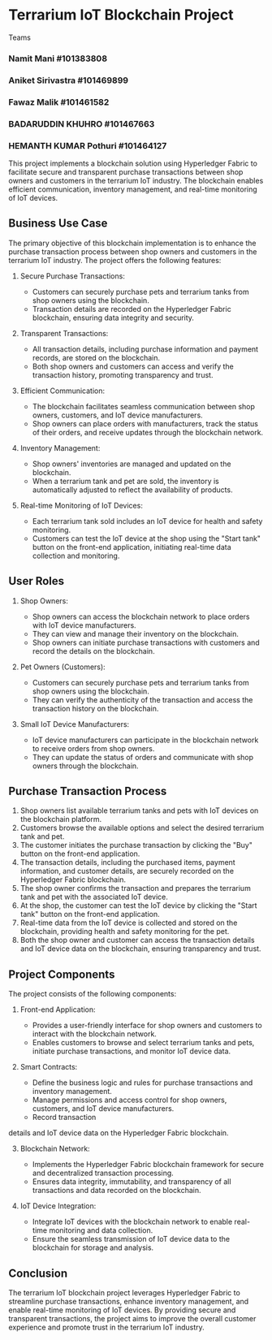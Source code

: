 
# Terrarium IoT Blockchain Project

Teams
### Namit Mani					#101383808
### Aniket Sirivastra       #101469899
### Fawaz Malik					#101461582
### BADARUDDIN KHUHRO 	   #101467663
### HEMANTH KUMAR Pothuri  	#101464127


This project implements a blockchain solution using Hyperledger Fabric to facilitate secure and transparent purchase transactions between shop owners and customers in the terrarium IoT industry. The blockchain enables efficient communication, inventory management, and real-time monitoring of IoT devices.

## Business Use Case

The primary objective of this blockchain implementation is to enhance the purchase transaction process between shop owners and customers in the terrarium IoT industry. The project offers the following features:

1. Secure Purchase Transactions:
   - Customers can securely purchase pets and terrarium tanks from shop owners using the blockchain.
   - Transaction details are recorded on the Hyperledger Fabric blockchain, ensuring data integrity and security.

2. Transparent Transactions:
   - All transaction details, including purchase information and payment records, are stored on the blockchain.
   - Both shop owners and customers can access and verify the transaction history, promoting transparency and trust.

3. Efficient Communication:
   - The blockchain facilitates seamless communication between shop owners, customers, and IoT device manufacturers.
   - Shop owners can place orders with manufacturers, track the status of their orders, and receive updates through the blockchain network.

4. Inventory Management:
   - Shop owners' inventories are managed and updated on the blockchain.
   - When a terrarium tank and pet are sold, the inventory is automatically adjusted to reflect the availability of products.

5. Real-time Monitoring of IoT Devices:
   - Each terrarium tank sold includes an IoT device for health and safety monitoring.
   - Customers can test the IoT device at the shop using the "Start tank" button on the front-end application, initiating real-time data collection and monitoring.

## User Roles

1. Shop Owners:
   - Shop owners can access the blockchain network to place orders with IoT device manufacturers.
   - They can view and manage their inventory on the blockchain.
   - Shop owners can initiate purchase transactions with customers and record the details on the blockchain.

2. Pet Owners (Customers):
   - Customers can securely purchase pets and terrarium tanks from shop owners using the blockchain.
   - They can verify the authenticity of the transaction and access the transaction history on the blockchain.

3. Small IoT Device Manufacturers:
   - IoT device manufacturers can participate in the blockchain network to receive orders from shop owners.
   - They can update the status of orders and communicate with shop owners through the blockchain.

## Purchase Transaction Process

1. Shop owners list available terrarium tanks and pets with IoT devices on the blockchain platform.
2. Customers browse the available options and select the desired terrarium tank and pet.
3. The customer initiates the purchase transaction by clicking the "Buy" button on the front-end application.
4. The transaction details, including the purchased items, payment information, and customer details, are securely recorded on the Hyperledger Fabric blockchain.
5. The shop owner confirms the transaction and prepares the terrarium tank and pet with the associated IoT device.
6. At the shop, the customer can test the IoT device by clicking the "Start tank" button on the front-end application.
7. Real-time data from the IoT device is collected and stored on the blockchain, providing health and safety monitoring for the pet.
8. Both the shop owner and customer can access the transaction details and IoT device data on the blockchain, ensuring transparency and trust.

## Project Components

The project consists of the following components:

1. Front-end Application:
   - Provides a user-friendly interface for shop owners and customers to interact with the blockchain network.
   - Enables customers to browse and select terrarium tanks and pets, initiate purchase transactions, and monitor IoT device data.

2. Smart Contracts:
   - Define the business logic and rules for purchase transactions and inventory management.
   - Manage permissions and access control for shop owners, customers, and IoT device manufacturers.
   - Record transaction

 details and IoT device data on the Hyperledger Fabric blockchain.

3. Blockchain Network:
   - Implements the Hyperledger Fabric blockchain framework for secure and decentralized transaction processing.
   - Ensures data integrity, immutability, and transparency of all transactions and data recorded on the blockchain.

4. IoT Device Integration:
   - Integrate IoT devices with the blockchain network to enable real-time monitoring and data collection.
   - Ensure the seamless transmission of IoT device data to the blockchain for storage and analysis.

## Conclusion

The terrarium IoT blockchain project leverages Hyperledger Fabric to streamline purchase transactions, enhance inventory management, and enable real-time monitoring of IoT devices. By providing secure and transparent transactions, the project aims to improve the overall customer experience and promote trust in the terrarium IoT industry.
